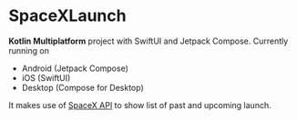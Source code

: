 # SpaceXLaunch

**Kotlin Multiplatform** project with SwiftUI and Jetpack Compose. Currently running on
* Android (Jetpack Compose)
* iOS (SwiftUI)
* Desktop (Compose for Desktop)

It makes use of [SpaceX API](https://github.com/r-spacex/SpaceX-API) to show list of past and
upcoming launch.
